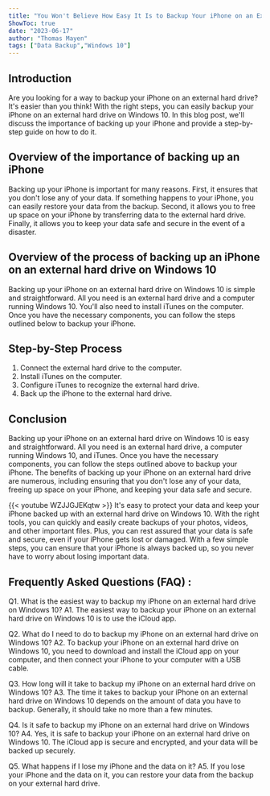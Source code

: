 ```yaml
---
title: "You Won't Believe How Easy It Is to Backup Your iPhone on an External Hard Drive on Windows 10!"
ShowToc: true 
date: "2023-06-17"
author: "Thomas Mayen" 
tags: ["Data Backup","Windows 10"]
---
```

## Introduction

Are you looking for a way to backup your iPhone on an external hard drive? It's easier than you think! With the right steps, you can easily backup your iPhone on an external hard drive on Windows 10. In this blog post, we'll discuss the importance of backing up your iPhone and provide a step-by-step guide on how to do it. 

## Overview of the importance of backing up an iPhone

Backing up your iPhone is important for many reasons. First, it ensures that you don't lose any of your data. If something happens to your iPhone, you can easily restore your data from the backup. Second, it allows you to free up space on your iPhone by transferring data to the external hard drive. Finally, it allows you to keep your data safe and secure in the event of a disaster. 

## Overview of the process of backing up an iPhone on an external hard drive on Windows 10

Backing up your iPhone on an external hard drive on Windows 10 is simple and straightforward. All you need is an external hard drive and a computer running Windows 10. You'll also need to install iTunes on the computer. Once you have the necessary components, you can follow the steps outlined below to backup your iPhone. 

## Step-by-Step Process

1. Connect the external hard drive to the computer.
2. Install iTunes on the computer.
3. Configure iTunes to recognize the external hard drive.
4. Back up the iPhone to the external hard drive.

## Conclusion

Backing up your iPhone on an external hard drive on Windows 10 is easy and straightforward. All you need is an external hard drive, a computer running Windows 10, and iTunes. Once you have the necessary components, you can follow the steps outlined above to backup your iPhone. The benefits of backing up your iPhone on an external hard drive are numerous, including ensuring that you don't lose any of your data, freeing up space on your iPhone, and keeping your data safe and secure.

{{< youtube WZJJGJEKqtw >}} 
It's easy to protect your data and keep your iPhone backed up with an external hard drive on Windows 10. With the right tools, you can quickly and easily create backups of your photos, videos, and other important files. Plus, you can rest assured that your data is safe and secure, even if your iPhone gets lost or damaged. With a few simple steps, you can ensure that your iPhone is always backed up, so you never have to worry about losing important data.

## Frequently Asked Questions (FAQ) :
Q1. What is the easiest way to backup my iPhone on an external hard drive on Windows 10?
A1. The easiest way to backup your iPhone on an external hard drive on Windows 10 is to use the iCloud app. 

Q2. What do I need to do to backup my iPhone on an external hard drive on Windows 10?
A2. To backup your iPhone on an external hard drive on Windows 10, you need to download and install the iCloud app on your computer, and then connect your iPhone to your computer with a USB cable. 

Q3. How long will it take to backup my iPhone on an external hard drive on Windows 10?
A3. The time it takes to backup your iPhone on an external hard drive on Windows 10 depends on the amount of data you have to backup. Generally, it should take no more than a few minutes. 

Q4. Is it safe to backup my iPhone on an external hard drive on Windows 10?
A4. Yes, it is safe to backup your iPhone on an external hard drive on Windows 10. The iCloud app is secure and encrypted, and your data will be backed up securely. 

Q5. What happens if I lose my iPhone and the data on it?
A5. If you lose your iPhone and the data on it, you can restore your data from the backup on your external hard drive.


